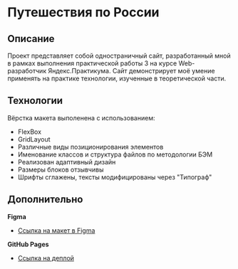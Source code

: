 # Путешествия по России
## Описание
Проект представляет собой одностраничный сайт, разработанный мной в рамках выполнения практической работы 3 на курсе Web-разработчик Яндекс.Практикума. Сайт демонстрирует моё умение применять на практике технологии, изученные в теоретической части.
## Технологии
Вёрстка макета выполенена с использованием:
 * FlexBox
 * GridLayout
 * Различные виды позиционирования элементов
 * Именование классов и структура файлов по методологии БЭМ
 * Реализован адаптивный дизайн
 * Размеры блоков отзывчивы
 * Шрифты сглажены, тексты модифицированы через "Типограф"

## Дополнительно
**Figma**

* [Ссылка на макет в Figma](https://www.figma.com/file/5S2WSbEFL6awjVWJ0NWL8Q/Sprint-3_-Russia-_-desktop-mobile?node-id=28503%3A0)

**GitHub Pages**

* [Ссылка на деплой](https://trance0id.github.io/start-adaptive-VasnevD/index.html)
